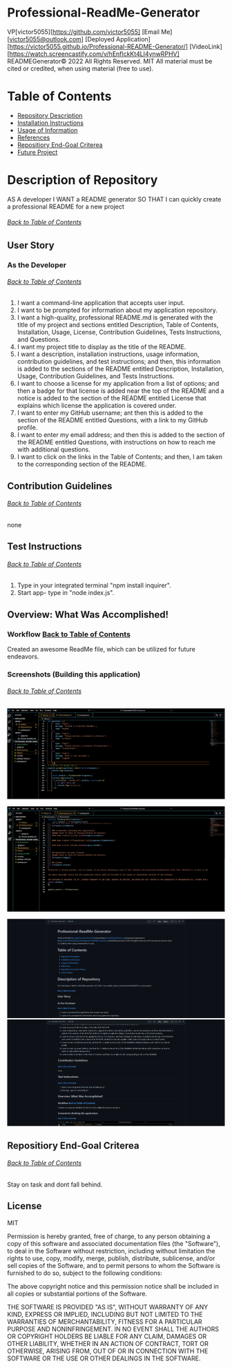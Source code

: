 # Professional-ReadMe-Generator

 VP[victor5055][https://github.com/victor5055] [Email Me][victor5055@outlook.com] [Deployed Application][https://victor5055.github.io/Professional-README-Generator/] [VideoLink][https://watch.screencastify.com/v/hEnflckKt4LI4ynwRPHV]
 READMEGenerator© 2022 All Rights Reserved.  MIT All material must be cited or credited, when using material (free to use).

# Table of Contents
* [Repository Description](#Repository-Description)
* [Installation Instructions](#Install)
* [Usage of Information](#Usage)
* [References](#Ref)
* [Repositiory End-Goal Criterea](#Criterea)
* [Future Project](#Future-Project)
        
 # Description of Repository
AS A developer
I WANT a README generator
SO THAT I can quickly create a professional README for a new project


 ###### [Back to Table of Contents](#Table-of-Contents) 
        
## User Story
### As the Developer
###### [Back to Table of Contents](#Table-of-Contents)
1.   I want a command-line application that accepts user input.
2.   I want to be prompted for information about my application repository.
 3.   I want a high-quality, professional README.md is generated with the title of my project and sections entitled Description, Table of Contents,      Installation, Usage, License, Contribution Guidelines, Tests Instructions, and Questions.
 4.   I want my project title to display as the title of the README.
5.   I want a description, installation instructions, usage information, contribution guidelines, and test instructions; and then, this information is added to the sections of the README entitled Description, Installation, Usage, Contribution Guidelines, and Tests Instructions.
 6.   I want to choose a license for my application from a list of options; and then a badge for that license is added near the top of the README and a notice is added to the section of the README entitled License that explains which license the application is covered under.  
7.   I want to enter my GitHub username; ant then this is added to the section of the README entitled Questions, with a link to my GitHub profile.
8.   I want to enter my email address; and then this is added to the section of the README entitled Questions, with instructions on how to reach me with additional questions.
 9.   I want to click on the links in the Table of Contents; and then, I am taken to the corresponding section of the README.

## Contribution Guidelines
###### [Back to Table of Contents](#Table-of-Contents)
none

 ## Test Instructions
###### [Back to Table of Contents](#Table-of-Contents)
 1. Type in your integrated terminal "npm install inquirer".
 2. Start app- type in "node index.js".

## Overview: What Was Accomplished!
### Workflow [Back to Table of Contents](#Table-of-Contents)
 Created an awesome ReadMe file, which can be utilized for future endeavors.

### Screenshots (Building this application)
###### [Back to Table of Contents](#Table-of-Contents)
![](/index.js%20pic.PNG)
        
![](/fileGenerator.js%20pic.PNG)
        
![](/Readme1.PNG)
![](/Readme2.PNG)
        

## Repositiory End-Goal Criterea
###### [Back to Table of Contents](#Table-of-Contents)
Stay on task and dont fall behind.
        
## License
 MIT

Permission is hereby granted, free of charge, to any person obtaining a copy of this software and associated documentation files (the "Software"), to deal in the Software without restriction, including without limitation the rights to use, copy, modify, merge, publish, distribute, sublicense, and/or sell copies of the Software, and to permit persons to whom the Software is furnished to do so, subject to the following conditions:

The above copyright notice and this permission notice shall be included in all copies or substantial portions of the Software.

THE SOFTWARE IS PROVIDED "AS IS", WITHOUT WARRANTY OF ANY KIND, EXPRESS OR IMPLIED, INCLUDING BUT NOT LIMITED TO THE WARRANTIES OF MERCHANTABILITY, FITNESS FOR A PARTICULAR PURPOSE AND NONINFRINGEMENT. IN NO EVENT SHALL THE AUTHORS OR COPYRIGHT HOLDERS BE LIABLE FOR ANY CLAIM, DAMAGES OR OTHER LIABILITY, WHETHER IN AN ACTION OF CONTRACT, TORT OR OTHERWISE, ARISING FROM, OUT OF OR IN CONNECTION WITH THE SOFTWARE OR THE USE OR OTHER DEALINGS IN THE SOFTWARE.